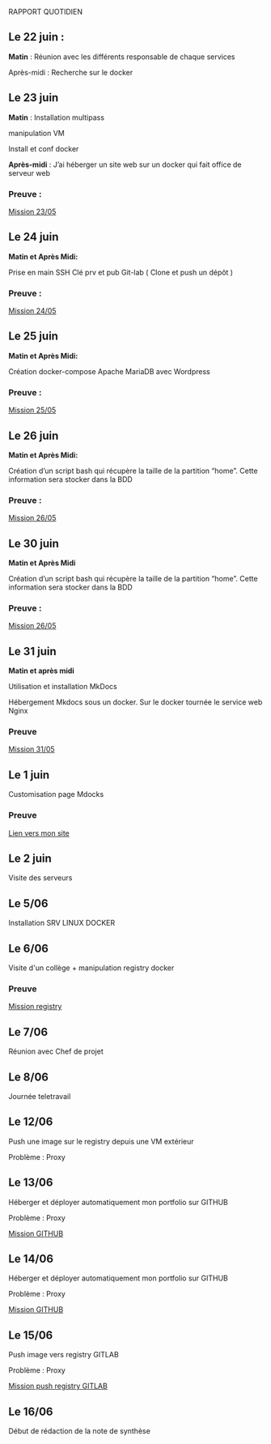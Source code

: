 RAPPORT QUOTIDIEN


## Le 22 juin : 

**Matin** : Réunion avec les différents responsable de chaque services


Après-midi :
Recherche sur le docker 




## Le 23 juin 

**Matin** : Installation multipass
 
manipulation VM

Install et conf docker 

**Après-midi** : J’ai héberger un site web sur un docker qui fait office de serveur web

### Preuve : 

[Mission 23/05](/Stage%20CD%2072/Mission/Mission%20du%2023.05/)




## Le 24 juin


**Matin et Après Midi:** 

Prise en main SSH 
Clé prv et pub
Git-lab ( Clone et push un dépôt ) 

### Preuve :

[Mission 24/05](/Stage%20CD%2072/Mission/Mission%20du%2024.05/)



## Le 25 juin 

**Matin et Après Midi:** 

Création docker-compose
Apache MariaDB
avec Wordpress

### Preuve :

[Mission 25/05](/Stage%20CD%2072/Mission/Mission%20du%2025.05/)



## Le 26 juin 

**Matin et Après Midi:**  

Création d’un script bash qui récupère la taille de la partition “home”. Cette information sera stocker dans la BDD

### Preuve :

[Mission 26/05](/Stage%20CD%2072/Mission/Mission%20du%2026.05/)



## Le 30 juin 

**Matin et Après Midi**

Création d’un script bash qui récupère la taille de la partition “home”. Cette information sera stocker dans la BDD


### Preuve :

[Mission 26/05](/Stage%20CD%2072/Mission/Mission%20du%2026.05/)



## Le 31 juin 

**Matin et après midi**

Utilisation et installation MkDocs

Hébergement Mkdocs sous un docker. Sur le docker tournée le service web Nginx

### Preuve 

[Mission 31/05](/Stage%20CD%2072/Mission/Mission%20du%2031.05/)


## Le 1 juin

Customisation page Mdocks 

### Preuve 

[Lien vers mon site](http://51.79.83.150:19223/antonin.lucas/)


## Le 2 juin

Visite des serveurs 


## Le 5/06 

Installation SRV LINUX DOCKER 


## Le 6/06 

Visite d'un collège + manipulation registry docker 

### Preuve 

[Mission registry](https://antoninlcs.github.io/cd72/Stage%20CD%2072/Mission/Registry%20docker/)


## Le 7/06

Réunion avec Chef de projet 

## Le 8/06

Journée teletravail

## Le 12/06

Push une image sur le registry depuis une VM extérieur 

Problème : Proxy

##  Le 13/06

Héberger et déployer automatiquement mon portfolio sur GITHUB 

Problème : Proxy

[Mission GITHUB](https://antoninlcs.github.io/cd72/Stage%20CD%2072/Mission/Mission%20du%2013.06-14.06/)


## Le 14/06 

Héberger et déployer automatiquement mon portfolio sur GITHUB 

Problème : Proxy

[Mission GITHUB](https://antoninlcs.github.io/cd72/Stage%20CD%2072/Mission/Mission%20du%2013.06-14.06/)


## Le 15/06

Push image vers registry GITLAB 

Problème : Proxy

[Mission push registry GITLAB](https://antoninlcs.github.io/cd72/Stage%20CD%2072/Mission/gitlab-ci.yml/)

## Le 16/06

Début de rédaction de la note de synthèse 




































































